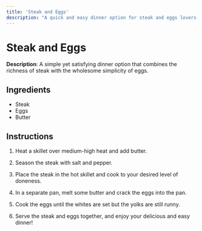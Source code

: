 ```yaml
---
title: 'Steak and Eggs'
description: "A quick and easy dinner option for steak and eggs lovers."
---
```


# Steak and Eggs

**Description**: A simple yet satisfying dinner option that combines the richness of steak with the wholesome simplicity of eggs.

## Ingredients

- Steak
- Eggs
- Butter

## Instructions

1. Heat a skillet over medium-high heat and add butter.

2. Season the steak with salt and pepper.

3. Place the steak in the hot skillet and cook to your desired level of doneness.

4. In a separate pan, melt some butter and crack the eggs into the pan.

5. Cook the eggs until the whites are set but the yolks are still runny.

6. Serve the steak and eggs together, and enjoy your delicious and easy dinner!